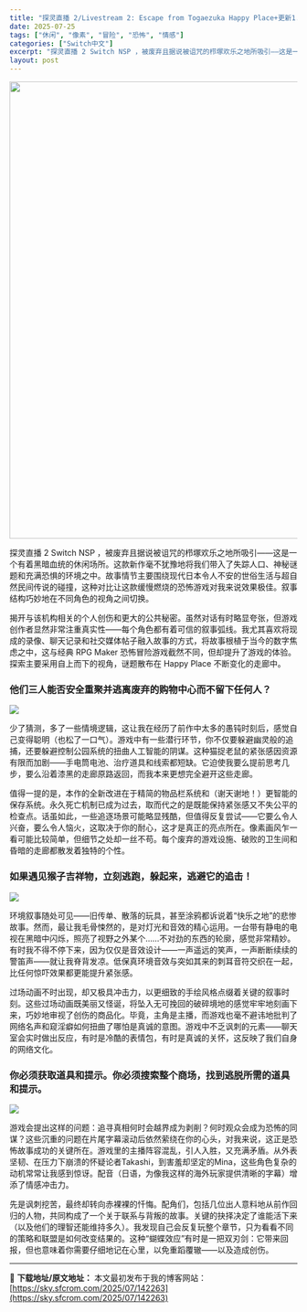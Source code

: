 ```yaml
---
title: "探灵直播 2/Livestream 2: Escape from Togaezuka Happy Place+更新1.0.1 Switch NSP中文"
date: 2025-07-25
tags: ["休闲", "像素", "冒险", "恐怖", "情感"]
categories: ["Switch中文"]
excerpt: "探灵直播 2 Switch NSP ，被废弃且据说被诅咒的栉塚欢乐之地所吸引——这是一个有着黑暗血统的休闲场所。这款新作毫不犹豫地将我们带入了失踪人口、神秘谜题和充满恐惧的环境之中。故事情节主要围绕现代日本令人不安的世俗生活与超自然民间传说的碰撞，这种对比让这款缓慢燃烧的恐怖游戏对我来说效果极佳。叙&hellip;"
layout: post
---
```


<img class="aligncenter size-full wp-image-142264" src="https://sky.sfcrom.com/wp-content/uploads/2025/07/202507251554119.webp" alt="" width="550" height="800" />

<span dir="auto">探灵直播 2 Switch NSP ，被废弃且据说被诅咒的栉塚欢乐之地所吸引——这是一个有着黑暗血统的休闲场所。这款新作毫不犹豫地将我们带入了失踪人口、神秘谜题和充满恐惧的环境之中。故事情节主要围绕现代日本令人不安的世俗生活与超自然民间传说的碰撞，这种对比让这款缓慢燃烧的恐怖游戏对我来说效果极佳。叙事结构巧妙地在不同角色的视角之间切换。</span>

<span dir="auto">揭开与该机构相关的个人创伤和更大的公共秘密。虽然对话有时略显夸张，但游戏创作者显然非常注重真实性——每个角色都有着可信的叙事弧线。我尤其喜欢将现成的录像、聊天记录和社交媒体帖子融入故事的方式，将故事根植于当今的数字焦虑之中，这与经典 RPG Maker 恐怖冒险游戏截然不同，但却提升了游戏的体验。探索主要采用自上而下的视角，谜题散布在 Happy Place 不断变化的走廊中。</span>
<h3><span dir="auto">他们三人能否安全重聚并逃离废弃的购物中心而不留下任何人？</span></h3>
<img src="https://img-eshop.cdn.nintendo.net/i/4e086246330aa69d4b3107972a20fffa2ffe95f693467648035822f6ff45bc1a.jpg?w=1000" />

<span dir="auto">少了猜测，多了一些情境逻辑，这让我在经历了前作中太多的愚钝时刻后，感觉自己变得聪明（也松了一口气）。游戏中有一些潜行环节，你不仅要躲避幽灵般的追捕，还要躲避控制公园系统的扭曲人工智能的阴谋。这种猫捉老鼠的紧张感因资源有限而加剧——手电筒电池、治疗道具和线索都短缺。它迫使我要么提前思考几步，要么沿着漆黑的走廊原路返回，而我本来更想完全避开这些走廊。</span>

<span dir="auto">值得一提的是，本作的全新改进在于精简的物品栏系统和（谢天谢地！）更智能的保存系统。永久死亡机制已成为过去，取而代之的是既能保持紧张感又不失公平的检查点。话虽如此，一些追逐场景可能略显残酷，但值得反复尝试——它要么令人兴奋，要么令人恼火，这取决于你的耐心，这才是真正的亮点所在。像素画风乍一看可能比较简单，但细节之处却一丝不苟。每个废弃的游戏设施、破败的卫生间和昏暗的走廊都散发着独特的个性。</span>
<h3><span dir="auto">如果遇见猴子吉祥物，立刻逃跑，躲起来，逃避它的追击！</span></h3>
<img src="https://img-eshop.cdn.nintendo.net/i/4418f44447fc932dc55abe56b420948c180282a2745881143189afd19ca1ec83.jpg?w=1000" />

<span dir="auto">环境叙事随处可见——旧传单、散落的玩具，甚至涂鸦都诉说着“快乐之地”的悲惨故事。然而，最让我毛骨悚然的，是对灯光和音效的精心运用。一台带有静电的电视在黑暗中闪烁，照亮了视野之外某个……不对劲的东西的轮廓，感觉非常精妙。有时我不得不停下来，因为仅仅是音效设计——一声遥远的笑声，一声断断续续的警笛声——就让我脊背发凉。低保真环境音效与突如其来的刺耳音符交织在一起，比任何惊吓效果都更能提升紧张感。</span>

<span dir="auto">过场动画不时出现，却又极具冲击力，以更细致的手绘风格点缀着关键的叙事时刻。这些过场动画既美丽又怪诞，将坠入无可挽回的破碎境地的感觉牢牢地刻画下来，巧妙地审视了创伤的商品化。毕竟，主角是主播，而游戏也毫不避讳地批判了网络名声和窥淫癖如何扭曲了哪怕是真诚的意图。游戏中不乏讽刺的元素——聊天室会实时做出反应，有时是冷酷的表情包，有时是真诚的关怀，这反映了我们自身的网络文化。</span>
<h3><span dir="auto">你必须获取道具和提示。你必须搜索整个商场，找到逃脱所需的道具和提示。</span></h3>
<img src="https://img-eshop.cdn.nintendo.net/i/912d4dcb7d7261d699e311dbdb0d6a3dd2a009e09577fe519be58642344f1f9e.jpg?w=1000" />

<span dir="auto">游戏会提出这样的问题：追寻真相何时会越界成为剥削？何时观众会成为恐怖的同谋？这些沉重的问题在片尾字幕滚动后依然萦绕在你的心头，对我来说，这正是恐怖故事成功的关键所在。游戏里的主播阵容混乱，引人入胜，又充满矛盾。从外表坚韧、在压力下崩溃的怀疑论者Takashi，到害羞却坚定的Mina，这些角色复杂的动机常常让我感到惊讶。配音（日语，为像我这样的海外玩家提供清晰的字幕）增添了情感冲击力。</span>

<span dir="auto">先是讽刺挖苦，最终却转向赤裸裸的忏悔。配角们，包括几位出人意料地从前作回归的人物，共同构成了一个关于联系与背叛的故事。关键的抉择决定了谁能活下来（以及他们的理智还能维持多久）。我发现自己会反复玩整个章节，只为看看不同的策略和联盟是如何改变结果的。这种“蝴蝶效应”有时是一把双刃剑：它带来回报，但也意味着你需要仔细地记在心里，以免重蹈覆辙——以及造成创伤。</span>

---
📖 **下载地址/原文地址：** 本文最初发布于我的博客网站：[https://sky.sfcrom.com/2025/07/142263](https://sky.sfcrom.com/2025/07/142263)
